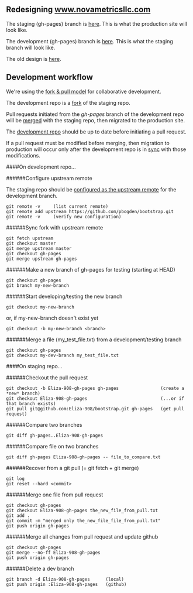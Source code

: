 
## Redesigning www.novametricsllc.com

The staging (gh-pages) branch is <a href="http://pbogden.github.io/bootstrap">here</a>.  This is what the production site will look like.

The development (gh-pages) branch is <a href="http://eliza-908.github.io/bootstrap">here</a>.  This is what the staging branch will look like.

The old design is <a href="http://pbogden.github.io/bootstrap/oldesign.html">here</a>.

## Development workflow

We're using the <a href="https://help.github.com/articles/using-pull-requests">fork & pull model</a>
for collaborative development.

The development repo is a <a href="https://help.github.com/articles/fork-a-repo">fork</a> of the staging repo.

Pull requests initiated from the *gh-pages* branch of the development repo will be
<a href="https://help.github.com/articles/merging-a-pull-request">merged</a> with the staging repo,
then migrated to the production site.

The <a href="https://github.com/eliza-908/bootstrap">development repo</a> should be up to date 
before initiating a pull request.

If a pull request must be modified before merging, then migration to production will occur only after
the development repo is in <a href="https://help.github.com/articles/syncing-a-fork">sync</a>
with those modifications.

####On development repo...

######Configure upstream remote

The staging repo should be <a href="https://help.github.com/articles/configuring-a-remote-for-a-fork">
configured as the upstream remote</a> for the development branch. 

    git remote -v     (list current remote)
    git remote add upstream https://github.com/pbogden/bootstrap.git
    git remote -v     (verify new configuration)

######Sync fork with upstream remote

    git fetch upstream
    git checkout master
    git merge upstream master
    git checkout gh-pages
    git merge upstream gh-pages

######Make a new branch of gh-pages for testing (starting at HEAD)

    git checkout gh-pages
    git branch my-new-branch

######Start developing/testing the new branch

    git checkout my-new-branch

or, if my-new-branch doesn't exist yet

    git checkout -b my-new-branch <branch>
 
######Merge a file (my_test_file.txt) from a development/testing branch 

    git checkout gh-pages
    git checkout my-dev-branch my_test_file.txt

####On staging repo...

######Checkout the pull request

    git checkout -b Eliza-908-gh-pages gh-pages                (create a *new* branch)
    git checkout Eliza-908-gh-pages                            (...or if that branch exists)
    git pull git@github.com:Eliza-908/bootstrap.git gh-pages   (get pull request)

######Compare two branches

    git diff gh-pages..Eliza-908-gh-pages

######Compare file on two branches

    git diff gh-pages Eliza-908-gh-pages -- file_to_compare.txt

######Recover from a git pull (= git fetch + git merge)

    git log
    git reset --hard <commit>

######Merge one file from pull request

    git checkout gh-pages
    git checkout Eliza-908-gh-pages the_new_file_from_pull.txt
    git add .
    git commit -m "merged only the_new_file_file_from_pull.txt"
    git push origin gh-pages

######Merge all changes from pull request and update github

    git checkout gh-pages
    git merge --no-ff Eliza-908-gh-pages
    git push origin gh-pages

######Delete a dev branch

    git branch -d Eliza-908-gh-pages      (local)
    git push origin :Eliza-908-gh-pages   (github) 
